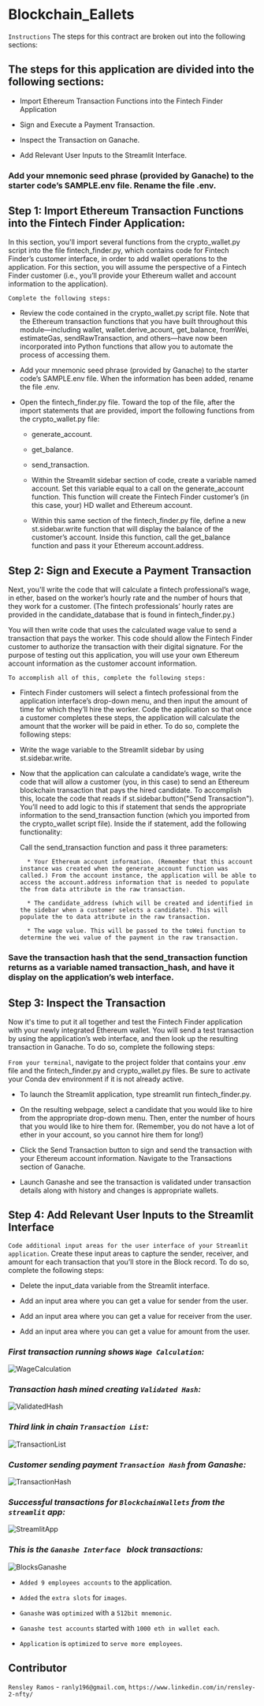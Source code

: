 # Blockchain_Eallets  

`Instructions`
The steps for this contract are broken out into the following sections:  

## The steps for this application are divided into the following sections:  

   * Import Ethereum Transaction Functions into the Fintech Finder Application  

   * Sign and Execute a Payment Transaction.  

   * Inspect the Transaction on Ganache.  

   * Add Relevant User Inputs to the Streamlit Interface.  

### Add your mnemonic seed phrase (provided by Ganache) to the starter code’s SAMPLE.env file. Rename the file .env.  

## Step 1: Import Ethereum Transaction Functions into the Fintech Finder Application:  

In this section, you'll import several functions from the crypto_wallet.py script into the file fintech_finder.py, which contains code for Fintech Finder’s customer interface, in order to add wallet operations to the application. For this section, you will assume the perspective of a Fintech Finder customer (i.e., you’ll provide your Ethereum wallet and account information to the application).  

`Complete the following steps:`  

   * Review the code contained in the crypto_wallet.py script file. Note that the Ethereum transaction functions that you have built throughout this module—including wallet, wallet.derive_acount, get_balance, fromWei, estimateGas, sendRawTransaction, and others—have now been incorporated into Python functions that allow you to automate the process of accessing them.    

   * Add your mnemonic seed phrase (provided by Ganache) to the starter code’s SAMPLE.env file. When the information has been added, rename the file .env.  

   * Open the fintech_finder.py file. Toward the top of the file, after the import statements that are provided, import the following functions from the crypto_wallet.py file:  

       * generate_account.  

       * get_balance.  

       * send_transaction.  

       * Within the Streamlit sidebar section of code, create a variable named account. Set this variable equal to a call on the generate_account function. This function will create the Fintech Finder customer’s (in this case, your) HD wallet and Ethereum account.  

       * Within this same section of the fintech_finder.py file, define a new st.sidebar.write function that will display the balance of the customer’s account. Inside this function, call the get_balance function and pass it your Ethereum account.address.  


## Step 2: Sign and Execute a Payment Transaction  
Next, you'll write the code that will calculate a fintech professional’s wage, in ether, based on the worker’s hourly rate and the number of hours that they work for a customer. (The fintech professionals’ hourly rates are provided in the candidate_database that is found in fintech_finder.py.)  

You will then write code that uses the calculated wage value to send a transaction that pays the worker. This code should allow the Fintech Finder customer to authorize the transaction with their digital signature. For the purpose of testing out this application, you will use your own Ethereum account information as the customer account information.  

`To accomplish all of this, complete the following steps:`  

   * Fintech Finder customers will select a fintech professional from the application interface’s drop-down menu, and then input the amount of time for which they’ll hire the worker. Code the application so that once a customer completes these steps, the application will calculate the amount that the worker will be paid in ether. To do so, complete the following steps:  

   * Write the wage variable to the Streamlit sidebar by using st.sidebar.write.  

   * Now that the application can calculate a candidate’s wage, write the code that will allow a customer (you, in this case) to send an Ethereum blockchain transaction that pays the hired candidate. To accomplish this, locate the code that reads if st.sidebar.button("Send Transaction"). You’ll need to add logic to this if statement that sends the appropriate information to the send_transaction function (which you imported from the crypto_wallet script file). Inside the if statement, add the following functionality:  

        Call the send_transaction function and pass it three parameters:  

           * Your Ethereum account information. (Remember that this account instance was created when the generate_account function was called.) From the account instance, the application will be able to access the account.address information that is needed to populate the from data attribute in the raw transaction.  

           * The candidate_address (which will be created and identified in the sidebar when a customer selects a candidate). This will populate the to data attribute in the raw transaction.  

           * The wage value. This will be passed to the toWei function to determine the wei value of the payment in the raw transaction.  

### Save the transaction hash that the send_transaction function returns as a variable named transaction_hash, and have it display on the application’s web interface.  

## Step 3: Inspect the Transaction  
Now it's time to put it all together and test the Fintech Finder application with your newly integrated Ethereum wallet. You will send a test transaction by using the application’s web interface, and then look up the resulting transaction in Ganache. To do so, complete the following steps:  

`From your terminal`, navigate to the project folder that contains your .env file and the fintech_finder.py and crypto_wallet.py files. Be sure to activate your Conda dev environment if it is not already active.  

   * To launch the Streamlit application, type streamlit run fintech_finder.py.  

   * On the resulting webpage, select a candidate that you would like to hire from the appropriate drop-down menu. Then, enter the number of hours that you would like to hire them for. (Remember, you do not have a lot of ether in your account, so you cannot hire them for long!)  

   * Click the Send Transaction button to sign and send the transaction with your Ethereum account information. Navigate to the Transactions section of Ganache.  

   * Launch Ganashe and see the transaction is validated under transaction details along with history and changes is appropriate wallets.  


## Step 4: Add Relevant User Inputs to the Streamlit Interface
`Code additional input areas for the user interface of your Streamlit application`. Create these input areas to capture the sender, receiver, and amount for each transaction that you’ll store in the Block record. To do so, complete the following steps:  

   * Delete the input_data variable from the Streamlit interface.  

   * Add an input area where you can get a value for sender from the user.  

   * Add an input area where you can get a value for receiver from the user.  

   * Add an input area where you can get a value for amount from the user.  




### *First transaction running shows `Wage Calculation`:* 

![WageCalculation](ImagesPNG/wage_calculation.png)  
 

### *Transaction hash mined creating `Validated Hash`:* 

![ValidatedHash](ImagesPNG/valideted_txn_hash.png) 


### *Third link in chain `Transaction List`:* 

![TransactionList](ImagesPNG/transactions.png)  


### *Customer sending payment `Transaction Hash` from Ganashe:* 

![TransactionHash](ImagesPNG/transaction_hash.png)  


### *Successful transactions for `BlockchainWallets` from the `streamlit` app:* 

![StreamlitApp](ImagesPNG/succesful.png)  


### *This is the `Ganashe Interface ` block transactions:* 

![BlocksGanashe](ImagesPNG/blocks.png)  


* `Added 9 employees accounts` to the application.  

* `Added` the `extra slots` for `images`.  

* `Ganashe` was `optimized` with a `512bit mnemonic`.  

* `Ganashe test accounts` started with `1000 eth in wallet each`.  

* `Application` is `optimized` to `serve more employees`.  


## Contributor

`Rensley Ramos` - `ranly196@gmail.com`, `https://www.linkedin.com/in/rensley-2-nfty/`